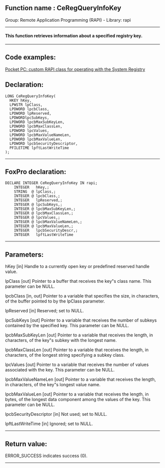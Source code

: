 
## Function name : CeRegQueryInfoKey
Group: Remote Application Programming (RAPI) - Library: rapi    
***  


#### This function retrieves information about a specified registry key.
***  


## Code examples:
[Pocket PC: custom RAPI class for operating with the System Registry](../../samples/sample_441.md)  

## Declaration:
```foxpro  
LONG CeRegQueryInfoKey(
  HKEY hKey,
  LPWSTR lpClass,
  LPDWORD lpcbClass,
  LPDWORD lpReserved,
  LPDWORDlpcSubKeys,
  LPDWORD lpcbMaxSubKeyLen,
  LPDWORD lpcbMaxClassLen,
  LPDWORD lpcValues,
  LPDWORD lpcbMaxValueNameLen,
  LPDWORD lpcbMaxValueLen,
  LPDWORD lpcbSecurityDescriptor,
  PFILETIME lpftLastWriteTime
);  
```  
***  


## FoxPro declaration:
```foxpro  
DECLARE INTEGER CeRegQueryInfoKey IN rapi;
	INTEGER   hKey,;
	STRING  @ lpClass,;
	INTEGER @ lpcbClass,;
	INTEGER   lpReserved,;
	INTEGER @ lpcSubKeys,;
	INTEGER @ lpcbMaxSubKeyLen,;
	INTEGER @ lpcbMaxClassLen,;
	INTEGER @ lpcValues,;
	INTEGER @ lpcbMaxValueNameLen,;
	INTEGER @ lpcbMaxValueLen,;
	INTEGER   lpcbSecurityDescr,;
	INTEGER   lpftLastWriteTime  
```  
***  


## Parameters:
hKey 
[in] Handle to a currently open key or predefined reserved handle value.

lpClass 
[out] Pointer to a buffer that receives the key"s class name. This parameter can be NULL. 

lpcbClass 
[in, out] Pointer to a variable that specifies the size, in characters, of the buffer pointed to by the lpClass parameter.

lpReserved 
[in] Reserved; set to NULL. 

lpcSubKeys 
[out] Pointer to a variable that receives the number of subkeys contained by the specified key. This parameter can be NULL. 

lpcbMaxSubKeyLen 
[out] Pointer to a variable that receives the length, in characters, of the key"s subkey with the longest name.

lpcbMaxClassLen 
[out] Pointer to a variable that receives the length, in characters, of the longest string specifying a subkey class.

lpcValues 
[out] Pointer to a variable that receives the number of values associated with the key. This parameter can be NULL. 

lpcbMaxValueNameLen 
[out] Pointer to a variable that receives the length, in characters, of the key"s longest value name. 

lpcbMaxValueLen 
[out] Pointer to a variable that receives the length, in bytes, of the longest data component among the values of the key. This parameter can be NULL. 

lpcbSecurityDescriptor 
[in] Not used; set to NULL. 

lpftLastWriteTime 
[in] Ignored; set to NULL.   
***  


## Return value:
ERROR_SUCCESS indicates success (0).  
***  

